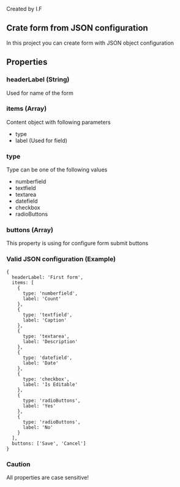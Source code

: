 Created by I.F

## Crate form from JSON configuration

In this project you can create form with JSON object configuration

## Properties

### headerLabel (String)

Used for name of the form

### items (Array)

Content object with following parameters

 - type
 - label (Used for field)
 
### type

Type can be one of the following values

- numberfield
- textfield
- textarea
- datefield
- checkbox
- radioButtons

### buttons (Array)

This property is using for configure form submit buttons

### Valid JSON configuration (Example)

~~~
{
  headerLabel: 'First form',
  items: [
    {
      type: 'numberfield',
      label: 'Count'
    },
    {
      type: 'textfield',
      label: 'Caption'
    },
    {
      type: 'textarea',
      label: 'Description'
    },
    {
      type: 'datefield',
      label: 'Date'
    },
    {
      type: 'checkbox',
      label: 'Is Editable'
    },
    {
      type: 'radioButtons',
      label: 'Yes'
    },
    {
      type: 'radioButtons',
      label: 'No'
    }
  ],
  buttons: ['Save', 'Cancel']
}
~~~

### Caution

All properties are case sensitive! 
